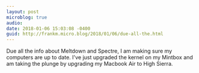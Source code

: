 ```yaml
---
layout: post
microblog: true
audio: 
date: 2018-01-06 15:03:08 -0400
guid: http://frankm.micro.blog/2018/01/06/due-all-the.html
---
```

Due all the info about Meltdown and Spectre, I am making sure my computers are up to date. I've just upgraded the kernel on my Mintbox and am taking the plunge by upgrading my Macbook Air to High Sierra. 
